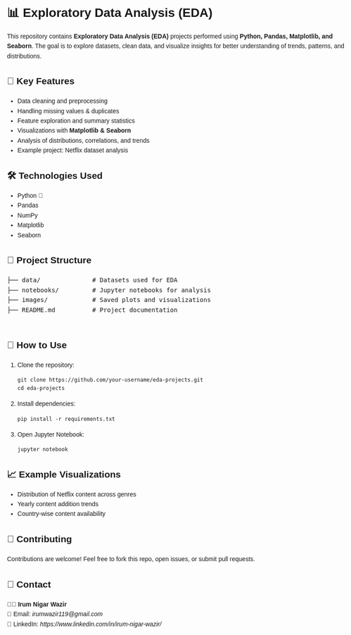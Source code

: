 <!DOCTYPE html>
<html lang="en">
<head>
  <meta charset="UTF-8">
  
</head>
<body style="font-family: Arial, sans-serif; line-height:1.6; max-width:800px; margin:auto;">

  <h1>📊 Exploratory Data Analysis (EDA)</h1>
  <p>
    This repository contains <b>Exploratory Data Analysis (EDA)</b> projects performed using 
    <b>Python, Pandas, Matplotlib, and Seaborn</b>. The goal is to explore datasets, clean data, 
    and visualize insights for better understanding of trends, patterns, and distributions.
  </p>

  <h2>📌 Key Features</h2>
  <ul>
    <li>Data cleaning and preprocessing</li>
    <li>Handling missing values & duplicates</li>
    <li>Feature exploration and summary statistics</li>
    <li>Visualizations with <b>Matplotlib & Seaborn</b></li>
    <li>Analysis of distributions, correlations, and trends</li>
    <li>Example project: Netflix dataset analysis</li>
  </ul>

  <h2>🛠️ Technologies Used</h2>
  <ul>
    <li>Python 🐍</li>
    <li>Pandas</li>
    <li>NumPy</li>
    <li>Matplotlib</li>
    <li>Seaborn</li>
  </ul>

  <h2>📂 Project Structure</h2>
  <pre>
├── data/              # Datasets used for EDA
├── notebooks/         # Jupyter notebooks for analysis
├── images/            # Saved plots and visualizations
├── README.md          # Project documentation
  </pre>

  <h2>🚀 How to Use</h2>
  <ol>
    <li>Clone the repository:
      <pre><code>git clone https://github.com/your-username/eda-projects.git
cd eda-projects</code></pre>
    </li>
    <li>Install dependencies:
      <pre><code>pip install -r requirements.txt</code></pre>
    </li>
    <li>Open Jupyter Notebook:
      <pre><code>jupyter notebook</code></pre>
    </li>
  </ol>

  <h2>📈 Example Visualizations</h2>
  <ul>
    <li>Distribution of Netflix content across genres</li>
    <li>Yearly content addition trends</li>
    <li>Country-wise content availability</li>
  </ul>

  <h2>🤝 Contributing</h2>
  <p>
    Contributions are welcome! Feel free to fork this repo, open issues, or submit pull requests.
  </p>

  <h2>📧 Contact</h2>
  <p>
    👩‍💻 <b>Irum Nigar Wazir</b><br>
    📩 Email: <i>irumwazir119@gmail.com</i><br>
    💼 LinkedIn: <i>https://www.linkedin.com/in/irum-nigar-wazir/</i>
  </p>

</body>
</html>

